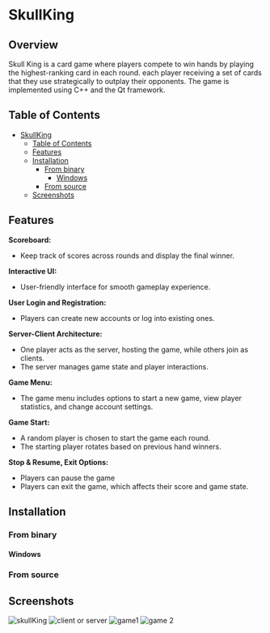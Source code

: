 # SkullKing

## Overview

Skull King is a card game where players compete to win hands by playing the highest-ranking card in each round. each player receiving a set of cards that they use strategically to outplay their opponents.
The game is implemented using C++ and the Qt framework.

## Table of Contents

- [SkullKing](#SkullKing)
  - [Table of Contents](#table-of-contents)
  - [Features](#features)
  - [Installation](#installation)
    - [From binary](#from-binary)
      - [Windows](#windows)
    - [From source](#from-source)
  - [Screenshots](#screenshots)

## Features
**Scoreboard:**

- Keep track of scores across rounds and display the final winner.

**Interactive UI:**

- User-friendly interface for smooth gameplay experience.

**User Login and Registration:**

- Players can create new accounts or log into existing ones.

**Server-Client Architecture:**

- One player acts as the server, hosting the game, while others join as clients.
- The server manages game state and player interactions.

**Game Menu:**

- The game menu includes options to start a new game, view player statistics, and change account settings.

**Game Start:**

- A random player is chosen to start the game each round.
- The starting player rotates based on previous hand winners.

**Stop & Resume, Exit Options:**

- Players can pause the game
- Players can exit the game, which affects their score and game state.
  
## Installation

### From binary

#### Windows


### From source


## Screenshots
![skullKing ](https://s8.uupload.ir/files/screenshot_2024-08-04_152542_ie7j.png)
![client or server](https://s8.uupload.ir/files/screenshot_2024-08-04_152709_a1xt.png)
![game1](https://s8.uupload.ir/files/screenshot_2024-08-04_153014_emqr.png)
![game 2](https://s8.uupload.ir/files/screenshot_2024-08-04_153144_rndl.png)

